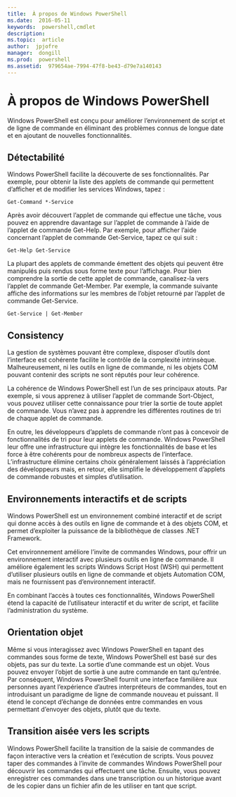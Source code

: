 ```yaml
---
title:  À propos de Windows PowerShell
ms.date:  2016-05-11
keywords:  powershell,cmdlet
description:  
ms.topic:  article
author:  jpjofre
manager:  dongill
ms.prod:  powershell
ms.assetid:  979654ae-7994-47f8-be43-d79e7a140143
---
```


# À propos de Windows PowerShell
Windows PowerShell est conçu pour améliorer l’environnement de script et de ligne de commande en éliminant des problèmes connus de longue date et en ajoutant de nouvelles fonctionnalités.

## Détectabilité
Windows PowerShell facilite la découverte de ses fonctionnalités. Par exemple, pour obtenir la liste des applets de commande qui permettent d’afficher et de modifier les services Windows, tapez :

```
Get-Command *-Service
```

Après avoir découvert l’applet de commande qui effectue une tâche, vous pouvez en apprendre davantage sur l’applet de commande à l’aide de l’applet de commande Get-Help. Par exemple, pour afficher l’aide concernant l’applet de commande Get-Service, tapez ce qui suit :

```
Get-Help Get-Service
```
La plupart des applets de commande émettent des objets qui peuvent être manipulés puis rendus sous forme texte pour l’affichage. Pour bien comprendre la sortie de cette applet de commande, canalisez-la vers l’applet de commande Get-Member. Par exemple, la commande suivante affiche des informations sur les membres de l’objet retourné par l’applet de commande Get-Service.

```
Get-Service | Get-Member
```

## Consistency
La gestion de systèmes pouvant être complexe, disposer d’outils dont l’interface est cohérente facilite le contrôle de la complexité intrinsèque. Malheureusement, ni les outils en ligne de commande, ni les objets COM pouvant contenir des scripts ne sont réputés pour leur cohérence.

La cohérence de Windows PowerShell est l’un de ses principaux atouts. Par exemple, si vous apprenez à utiliser l’applet de commande Sort-Object, vous pouvez utiliser cette connaissance pour trier la sortie de toute applet de commande. Vous n’avez pas à apprendre les différentes routines de tri de chaque applet de commande.

En outre, les développeurs d’applets de commande n’ont pas à concevoir de fonctionnalités de tri pour leur applets de commande. Windows PowerShell leur offre une infrastructure qui intègre les fonctionnalités de base et les force à être cohérents pour de nombreux aspects de l’interface. L’infrastructure élimine certains choix généralement laissés à l’appréciation des développeurs mais, en retour, elle simplifie le développement d’applets de commande robustes et simples d’utilisation.

## Environnements interactifs et de scripts
Windows PowerShell est un environnement combiné interactif et de script qui donne accès à des outils en ligne de commande et à des objets COM, et permet d’exploiter la puissance de la bibliothèque de classes .NET Framework.

Cet environnement améliore l’invite de commandes Windows, pour offrir un environnement interactif avec plusieurs outils en ligne de commande. Il améliore également les scripts Windows Script Host (WSH) qui permettent d’utiliser plusieurs outils en ligne de commande et objets Automation COM, mais ne fournissent pas d’environnement interactif.

En combinant l’accès à toutes ces fonctionnalités, Windows PowerShell étend la capacité de l’utilisateur interactif et du writer de script, et facilite l’administration du système.

## Orientation objet
Même si vous interagissez avec Windows PowerShell en tapant des commandes sous forme de texte, Windows PowerShell est basé sur des objets, pas sur du texte. La sortie d’une commande est un objet. Vous pouvez envoyer l’objet de sortie à une autre commande en tant qu’entrée. Par conséquent, Windows PowerShell fournit une interface familière aux personnes ayant l’expérience d’autres interpréteurs de commandes, tout en introduisant un paradigme de ligne de commande nouveau et puissant. Il étend le concept d’échange de données entre commandes en vous permettant d’envoyer des objets, plutôt que du texte.

## Transition aisée vers les scripts
Windows PowerShell facilite la transition de la saisie de commandes de façon interactive vers la création et l’exécution de scripts. Vous pouvez taper des commandes à l’invite de commandes Windows PowerShell pour découvrir les commandes qui effectuent une tâche. Ensuite, vous pouvez enregistrer ces commandes dans une transcription ou un historique avant de les copier dans un fichier afin de les utiliser en tant que script.



<!--HONumber=May16_HO2-->


